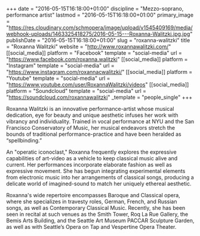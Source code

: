 +++
date = "2016-05-15T16:18:00+01:00"
discipline = "Mezzo-soprano, performance artist"
lastmod = "2016-05-15T16:18:00+01:00"
primary_image = "https://res.cloudinary.com/schmopera/image/upload/v1545409169/media/webhook-uploads/1463325418275/2016-05-15---Roxanna-Walitzki.jpg.jpg"
publishDate = "2016-05-15T16:18:00+01:00"
slug = "roxanna-walitzki"
title = "Roxanna Walitzki"
website = "http://www.roxannawalitzki.com/"
[[social_media]]
platform = "Facebook"
template = "social-media"
url = "https://www.facebook.com/roxanna.walitzki"
[[social_media]]
platform = "Instagram"
template = "social-media"
url = "https://www.instagram.com/roxannacwalitzki/"
[[social_media]]
platform = "Youtube"
template = "social-media"
url = "https://www.youtube.com/user/RoxannaWalitzki/videos"
[[social_media]]
platform = "Soundcloud"
template = "social-media"
url = "https://soundcloud.com/roxannawalitzki"
_template = "people_single"
+++

Roxanna Walitzki is an innovative performance-artist whose musical dedication, eye for beauty and unique aesthetic infuses her work with vibrancy and individuality. Trained in vocal performance at NYU and the San Francisco Conservatory of Music, her musical endeavors stretch the bounds of traditional performance-practice and have been heralded as “spellbinding.”

An "operatic iconoclast," Roxanna frequently explores the expressive capabilities of art-video as a vehicle to keep classical music alive and current.  Her performances incorporate elaborate fashion as well as expressive movement.  She has begun integrating experimental elements from electronic music into her arrangements of classical songs, producing a delicate world of imagined-sound to match her uniquely ethereal aesthetic.

Roxanna's wide repertoire encompasses Baroque and Classical opera, where she specializes in travesty roles, German, French, and Russian songs, as well as Contemporary Classical Music.  Recently, she has been seen in recital at such venues as the Smith Tower, Roq La Rue Gallery, the Bemis Arts Building, and the Seattle Art Museum PACCAR Sculpture Garden, as well as with Seattle’s Opera on Tap and Vespertine Opera Theater.  
